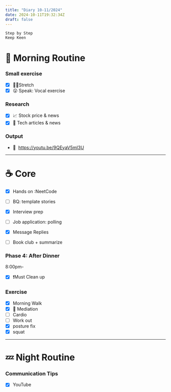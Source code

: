 ```yaml
---
title: "Diary 10-11/2024"  
date: 2024-10-11T19:32:34Z
draft: false
---
```


```tsx
Step by Step
Keep Keen
```

# 🍳 Morning Routine

### Small exercise

- [x]  🧎‍♀️Stretch
- [x]  😮 Speak: Vocal exercise

### Research

- [x]  📈 Stock price & news
- [x]  👾 Tech articles & news

### Output

- 🎥  https://youtu.be/9QEyaV5mI3U

---

# ☕ Core

- [x]  Hands on :NeetCode
- [ ]  BQ: template stories

- [x]  Interview prep

- [ ]  Job application: polling
- [x]  Message Replies
- [ ]  Book club + summarize

### Phase 4: After Dinner

8:00pm-

- [x]  ❗Must Clean up

### Exercise

- [x]  Morning Walk
- [x]  🧘 Mediation
- [ ]  Cardio
- [ ]  Work out
- [x]  posture fix
- [x]  squat

---

# 💤 Night Routine

### Communication Tips

- [x]  YouTube